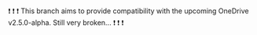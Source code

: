 :exclamation: :exclamation: :exclamation:  This branch aims to provide compatibility with the upcoming OneDrive v2.5.0-alpha. Still very broken... :exclamation: :exclamation: :exclamation:
